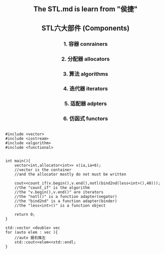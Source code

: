 <center>

## The STL.md is learn from "侯捷"

## STL六大部件 (Components)
### 1. 容器 conrainers
### 2. 分配器 allocators
### 3. 算法  algorithms
### 4. 迭代器 iterators
### 5. 适配器 adpters
### 6. 仿函式 functors
</center>


~~~ 

#include <vector>
#include <iostream>
#include <algorithm>
#include <functional>


int main(){
	vector<int,allocator<int>> v(ia,ia+6);
	//vector is the container
	//and the allocator mostly do not must be written

	cout<<count_if(v.begin(),v.end(),notl(bind2nd(less<int>(),40)));
	//the "count_if" is the algorithm
	//the "v.begin(),v.end()" are iterators 
	//the "notl()" is a function adapter(negator) 
	//the "bind2nd" is a function adapter(binder)
 	//the "less<int>()" is a function object

	return 0;
}
~~~


``` 
std::vector <double> vec
for (auto elem : vec ){
	//auto 据右推左
	std::cout<<elem<<std::endl;
} 
```



